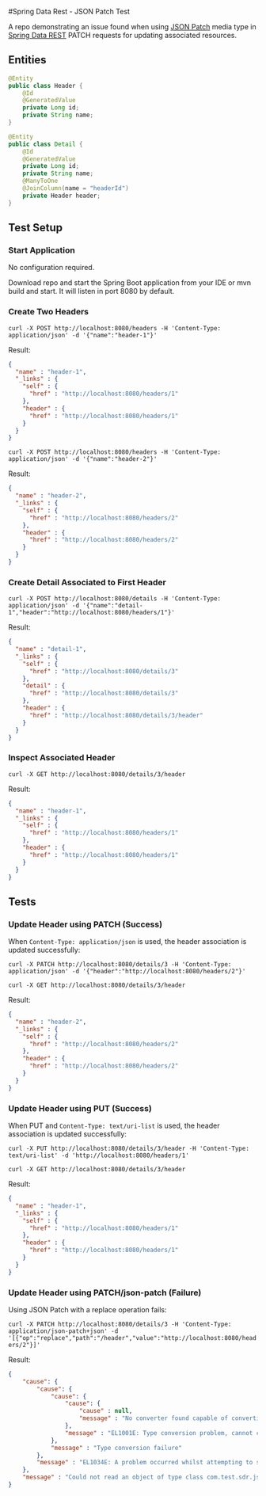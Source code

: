 #Spring Data Rest - JSON Patch Test

A repo demonstrating an issue found when using [JSON Patch](https://tools.ietf.org/html/rfc6902) media type in 
[Spring Data REST](https://spring.io/projects/spring-data-rest) PATCH requests for updating associated resources.


## Entities

```java
@Entity
public class Header {
    @Id
    @GeneratedValue
    private Long id;
    private String name;
}
```

```java
@Entity
public class Detail {
    @Id
    @GeneratedValue
    private Long id;
    private String name;
    @ManyToOne
    @JoinColumn(name = "headerId")
    private Header header;
}
```

## Test Setup
### Start Application
No configuration required.

Download repo and start the Spring Boot application from your IDE or mvn build and start. It will listen in port 8080 by default.

### Create Two Headers

`curl -X POST http://localhost:8080/headers -H 'Content-Type: application/json' -d '{"name":"header-1"}'`

Result:
```json
{
  "name" : "header-1",
  "_links" : {
    "self" : {
      "href" : "http://localhost:8080/headers/1"
    },
    "header" : {
      "href" : "http://localhost:8080/headers/1"
    }
  }
}
```

`curl -X POST http://localhost:8080/headers -H 'Content-Type: application/json' -d '{"name":"header-2"}'`

Result:
```json
{
  "name" : "header-2",
  "_links" : {
    "self" : {
      "href" : "http://localhost:8080/headers/2"
    },
    "header" : {
      "href" : "http://localhost:8080/headers/2"
    }
  }
}
```

### Create Detail Associated to First Header
`curl -X POST http://localhost:8080/details -H 'Content-Type: application/json' -d '{"name":"detail-1","header":"http://localhost:8080/headers/1"}'`

Result:
```json
{
  "name" : "detail-1",
  "_links" : {
    "self" : {
      "href" : "http://localhost:8080/details/3"
    },
    "detail" : {
      "href" : "http://localhost:8080/details/3"
    },
    "header" : {
      "href" : "http://localhost:8080/details/3/header"
    }
  }
}
```

### Inspect Associated Header
`curl -X GET http://localhost:8080/details/3/header`

Result:
```json
{
  "name" : "header-1",
  "_links" : {
    "self" : {
      "href" : "http://localhost:8080/headers/1"
    },
    "header" : {
      "href" : "http://localhost:8080/headers/1"
    }
  }
}
```

## Tests
### Update Header using PATCH (Success)
When `Content-Type: application/json` is used, the header association is updated successfully:

`curl -X PATCH http://localhost:8080/details/3 -H 'Content-Type: application/json' -d '{"header":"http://localhost:8080/headers/2"}'`

`curl -X GET http://localhost:8080/details/3/header`

Result:
```json
{
  "name" : "header-2",
  "_links" : {
    "self" : {
      "href" : "http://localhost:8080/headers/2"
    },
    "header" : {
      "href" : "http://localhost:8080/headers/2"
    }
  }
}
```

### Update Header using PUT (Success)
When PUT and `Content-Type: text/uri-list` is used, the header association is updated successfully:
 
`curl -X PUT http://localhost:8080/details/3/header -H 'Content-Type: text/uri-list' -d 'http://localhost:8080/headers/1'`

`curl -X GET http://localhost:8080/details/3/header`

Result:
```json
{
  "name" : "header-1",
  "_links" : {
    "self" : {
      "href" : "http://localhost:8080/headers/1"
    },
    "header" : {
      "href" : "http://localhost:8080/headers/1"
    }
  }
}
```

### Update Header using PATCH/json-patch (Failure)
Using JSON Patch with a replace operation fails:

`curl -X PATCH http://localhost:8080/details/3 -H 'Content-Type: application/json-patch+json' -d '[{"op":"replace","path":"/header","value":"http://localhost:8080/headers/2"}]'`

Result:
```json
{
    "cause": {
        "cause": {
            "cause": {
                "cause": {
                    "cause" : null,
                    "message" : "No converter found capable of converting from type [java.lang.String] to type [@javax.persistence.ManyToOne @javax.persistence.JoinColumn com.test.sdr.jsonpatchtest.Header]"
                },
                "message" : "EL1001E: Type conversion problem, cannot convert from java.lang.String to @javax.persistence.ManyToOne @javax.persistence.JoinColumn com.test.sdr.jsonpatchtest.Header"
            },
            "message" : "Type conversion failure"
        },
        "message" : "EL1034E: A problem occurred whilst attempting to set the property 'header': Type conversion failure"
    },
    "message" : "Could not read an object of type class com.test.sdr.jsonpatchtest.Detail from the request!; nested exception is org.springframework.expression.spel.SpelEvaluationException: EL1034E: A problem occurred whilst attempting to set the property 'header': Type conversion failure"
}
```
